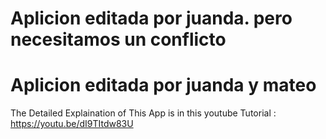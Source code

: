 # Aplicion editada por juanda. pero necesitamos un conflicto
# Aplicion editada por juanda y mateo

The Detailed Explaination of This App is in this youtube Tutorial : https://youtu.be/dI9TItdw83U
